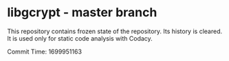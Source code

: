 # libgcrypt - master branch

This repository contains frozen state of the repository.
Its history is cleared. It is used only for static code
analysis with Codacy.

Commit Time: 1699951163